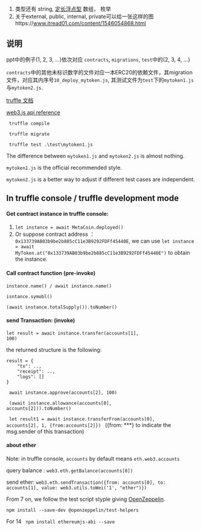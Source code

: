 1. 类型还有 
   string, 
   [定长浮点型](https://solidity-cn.readthedocs.io/zh/develop/types.html#index-4)
   数组，
   枚举
2. 关于external, public, internal, private可以给一张这样的图https://www.itread01.com/content/1546054868.html


## 说明
ppt中的例子(1, 2, 3, ...)依次对应 <code>contracts</code>, <code>migrations</code>, <code>test</code>中的(2, 3, 4, ...)

<code>contracts</code>中的其他未标识数字的文件对应一本ERC20的依赖文件，其migration文件，对应其内序号<code>10_deploy_mytoken.js</code>, 其测试文件为<code>test</code>下的<code>mytoken1.js</code>与<code>mytoken2.js</code>.



[truffle 文档](https://learnblockchain.cn/docs/truffle/getting-started/interacting-with-your-contracts.html)

[web3.js api reference](https://web3.tryblockchain.org/Web3.js-api-refrence.html)


<code> truffle compile</code>

<code> truffle migrate</code>

<code> truffle test .\test\mytoken1.js</code>

The difference between <code>mytoken1.js</code> and <code>mytoken2.js</code> is almost nothing.

<code>mytoken1.js</code> is the official recommended style.

<code>mytoken2.js</code> is a better way to adjust if different test cases are independent.


## In truffle console / truffle development mode

#### Get contract instance in truffle console:
1. <code>let instance = await MetaCoin.deployed()</code>
2. Or suppose contract address ： <code>0x133739AB03b9be2b885cC11e3B9292FDFf45440E</code>, 
    we can use <code>let instance = await MyToken.at("0x133739AB03b9be2b885cC11e3B9292FDFf45440E")</code> to obtain the instance.

#### Call contract function (pre-invoke)
```
instance.name() / await instance.name()

isntance.symobl()

(await instance.totalSupply()).toNumber()

```

#### send Transaction: (invoke)
<code>let result = await instance.transfer(accounts[1], 100)</code>

the returned structure is the following:
```
result = {
    "tx": .., 
    "receipt": ..,
    "logs": []
}

```

<code> await instance.approve(accounts[2], 100)</code>

<code> (await instance.allowance(accounts[0], accounts[2])).toNumber()</code>

<code> let result1 = await instance.transferFrom(accounts[0], accounts[2], 1, {from:accounts[2]})
</code> ({from: ***} to indicate the msg.sender of this transaction)

#### about ether

Note: in truffle console, <code>accounts</code> by default means <code>eth.web3.accounts</code>

query balance : <code>web3.eth.getBalance(accounts[0])</code>

send ether: <code>web3.eth.sendTransaction({from: accounts[0], to: accounts[1], value: web3.utils.toWei('1', "ether")})</code>




From 7 on, we follow the test script styple giving [OpenZeppelin](https://github.com/OpenZeppelin/openzeppelin-contracts.git).

```
npm install --save-dev @openzeppelin/test-helpers

```

For 14 <code> npm install ethereumjs-abi --save</code>